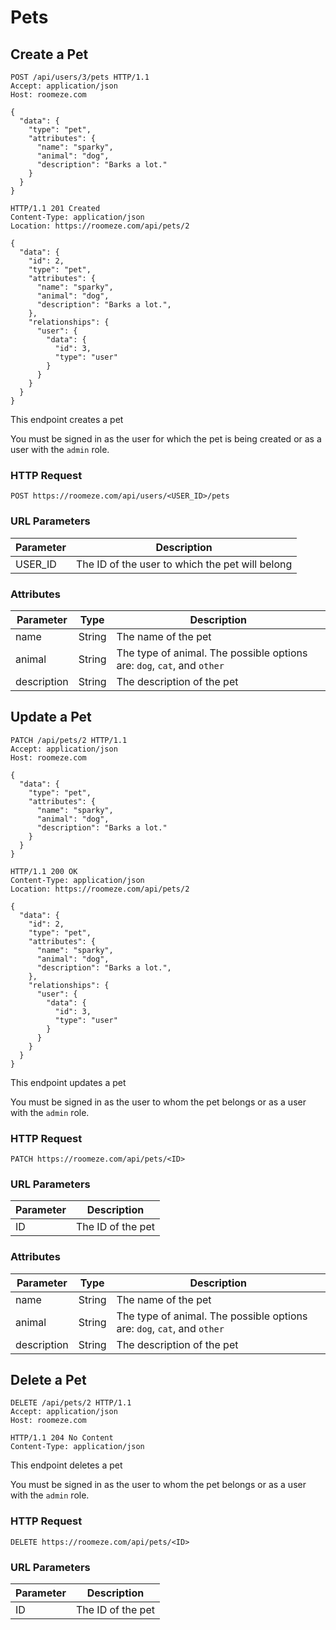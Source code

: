 # Pets

## Create a Pet

```http
POST /api/users/3/pets HTTP/1.1
Accept: application/json
Host: roomeze.com

{
  "data": {
    "type": "pet",
    "attributes": {
      "name": "sparky",
      "animal": "dog",
      "description": "Barks a lot."
    }
  }
}
```
```http
HTTP/1.1 201 Created
Content-Type: application/json
Location: https://roomeze.com/api/pets/2

{
  "data": {
    "id": 2,
    "type": "pet",
    "attributes": {
      "name": "sparky",
      "animal": "dog",
      "description": "Barks a lot.",
    },
    "relationships": {
      "user": {
        "data": {
          "id": 3,
          "type": "user"
        }
      }
    }
  }
}
```

This endpoint creates a pet

<aside class="notice">
You must be signed in as the user for which the pet is being created or as a user with the <code>admin</code> role.
</aside>

### HTTP Request

`POST https://roomeze.com/api/users/<USER_ID>/pets`

### URL Parameters

Parameter | Description
--------- | -----------
USER_ID   | The ID of the user to which the pet will belong

### Attributes

Parameter   | Type   | Description
----------- | ------ | -----------
name        | String | The name of the pet
animal      | String | The type of animal. The possible options are: <code>dog</code>, <code>cat</code>, and <code>other</code>
description | String | The description of the pet

## Update a Pet

```http
PATCH /api/pets/2 HTTP/1.1
Accept: application/json
Host: roomeze.com

{
  "data": {
    "type": "pet",
    "attributes": {
      "name": "sparky",
      "animal": "dog",
      "description": "Barks a lot."
    }
  }
}
```
```http
HTTP/1.1 200 OK
Content-Type: application/json
Location: https://roomeze.com/api/pets/2

{
  "data": {
    "id": 2,
    "type": "pet",
    "attributes": {
      "name": "sparky",
      "animal": "dog",
      "description": "Barks a lot.",
    },
    "relationships": {
      "user": {
        "data": {
          "id": 3,
          "type": "user"
        }
      }
    }
  }
}
```

This endpoint updates a pet

<aside class="notice">
You must be signed in as the user to whom the pet belongs or as a user with the <code>admin</code> role.
</aside>

### HTTP Request

`PATCH https://roomeze.com/api/pets/<ID>`

### URL Parameters

Parameter | Description
--------- | -----------
ID        | The ID of the pet

### Attributes

Parameter   | Type   | Description
----------- | ------ | -----------
name        | String | The name of the pet
animal      | String | The type of animal. The possible options are: <code>dog</code>, <code>cat</code>, and <code>other</code>
description | String | The description of the pet

## Delete a Pet

```http
DELETE /api/pets/2 HTTP/1.1
Accept: application/json
Host: roomeze.com
```
```http
HTTP/1.1 204 No Content
Content-Type: application/json
```

This endpoint deletes a pet

<aside class="notice">
You must be signed in as the user to whom the pet belongs or as a user with the <code>admin</code> role.
</aside>

### HTTP Request

`DELETE https://roomeze.com/api/pets/<ID>`

### URL Parameters

Parameter | Description
--------- | -----------
ID        | The ID of the pet
